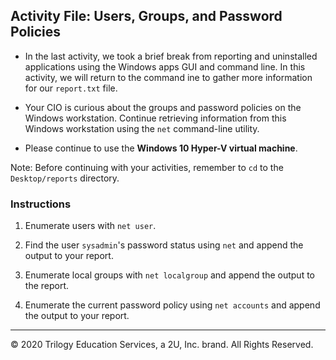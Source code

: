 ## Activity File: Users, Groups, and Password Policies

- In the last activity, we took a brief break from reporting and uninstalled applications using the Windows apps GUI and command line. In this activity, we will return to the command ine to gather more information for our `report.txt` file.

- Your CIO is curious about the groups and password policies on the Windows workstation. Continue retrieving information from this Windows workstation using the `net` command-line utility.

- Please continue to use the **Windows 10 Hyper-V virtual machine**. 

Note: Before continuing with your activities, remember to `cd` to the `Desktop/reports` directory.

### Instructions

1. Enumerate users with `net user`.

2. Find the user `sysadmin`'s password status using `net` and append the output to your report.

3. Enumerate local groups with `net localgroup` and append the output to the report.

4. Enumerate the current password policy using `net accounts` and append the output to your report.

----

© 2020 Trilogy Education Services, a 2U, Inc. brand. All Rights Reserved.
